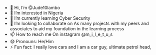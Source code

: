 - 👋 Hi, I’m @Jude10lambo
- 👀 I’m interested in Nigeria
- 🌱 I’m currently learning Cyber Security
- 💞️ I’m looking to collaborate on As many projects with my peers and associates to aid my foundation in the learning process
- 📫 How to reach me On instagram @m_i_l_e_t_u_s
- 😄 Pronouns: He/Him
- ⚡ Fun fact: I really love cars and I am a car guy, ultimate petrol head,

<!---
Jude10lambo/Jude10lambo is a ✨ special ✨ repository because its `README.md` (this file) appears on your GitHub profile.
You can click the Preview link to take a look at your changes.
--->
